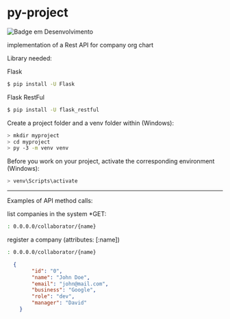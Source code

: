 # py-project

![Badge em Desenvolvimento](http://img.shields.io/static/v1?label=STATUS&message=EM%20DESENVOLVIMENTO&color=GREEN&style=for-the-badge)

implementation of a Rest API for company org chart

Library needed:

Flask 
```bash
$ pip install -U Flask
```
Flask RestFul
```bash
$ pip install -U flask_restful
```

Create a project folder and a venv folder within (Windows):
```bash
> mkdir myproject
> cd myproject
> py -3 -m venv venv
```

Before you work on your project, activate the corresponding environment (Windows):

```bash
> venv\Scripts\activate
```

---

Examples of API method calls:



list companies in the system
*GET:
```bash
: 0.0.0.0/collaborator/{name}
```

register a company (attributes: [:name])

```bash
: 0.0.0.0/collaborator/{name}
```

```JSON
  {
		"id": "0",
		"name": "John Doe",
		"email": "john@mail.com",
		"business": "Google",
		"role": "dev",
		"manager": "David"
	}
```
